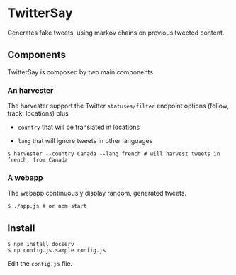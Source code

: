 # TwitterSay

Generates fake tweets, using markov chains on previous tweeted content.

## Components

TwitterSay is composed by two main components

### An harvester

The harvester support the Twitter ```statuses/filter``` endpoint options (follow, track, locations) plus 

 - ```country``` that will be translated in locations
 
 - ```lang``` that will ignore tweets in other languages
 
```
$ harvester --country Canada --lang french # will harvest tweets in french, from Canada
```

### A webapp
The webapp continuously display random, generated tweets.

```
$ ./app.js # or npm start
```

## Install
```
$ npm install docserv
$ cp config.js.sample config.js
```
Edit the ```config.js``` file.
